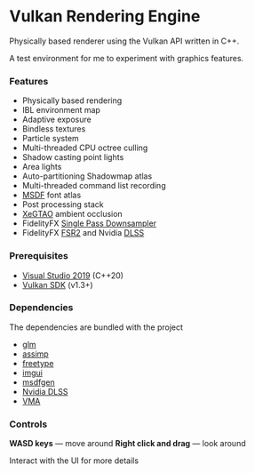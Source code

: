 # Vulkan Rendering Engine

Physically based renderer using the Vulkan API written in C++.

A test environment for me to experiment with graphics features.

### Features

- Physically based rendering
- IBL environment map
- Adaptive exposure
- Bindless textures
- Particle system
- Multi-threaded CPU octree culling
- Shadow casting point lights
- Area lights
- Auto-partitioning Shadowmap atlas
- Multi-threaded command list recording
- [MSDF](https://github.com/Chlumsky/msdfgen) font atlas
- Post processing stack
- [XeGTAO](https://github.com/GameTechDev/XeGTAO) ambient occlusion
- FidelityFX [Single Pass Downsampler](https://gpuopen.com/fidelityfx-spd/)
- FidelityFX [FSR2](https://gpuopen.com/fidelityfx-superresolution-2/) and Nvidia [DLSS](https://www.nvidia.com/en-sg/geforce/technologies/dlss/)

### Prerequisites

- [Visual Studio 2019](https://visualstudio.microsoft.com/downloads/) (C++20)
- [Vulkan SDK](https://vulkan.lunarg.com/) (v1.3+)

### Dependencies

The dependencies are bundled with the project

- [glm](https://github.com/g-truc/glm)
- [assimp](https://github.com/assimp/assimp)
- [freetype](https://gitlab.freedesktop.org/freetype)
- [imgui](https://github.com/ocornut/imgui)
- [msdfgen](https://github.com/Chlumsky/msdfgen)
- [Nvidia DLSS](https://github.com/NVIDIA/DLSS)
- [VMA](https://github.com/GPUOpen-LibrariesAndSDKs/VulkanMemoryAllocator)

### Controls

**WASD keys** — move around
**Right click and drag** — look around

Interact with the UI for more details
